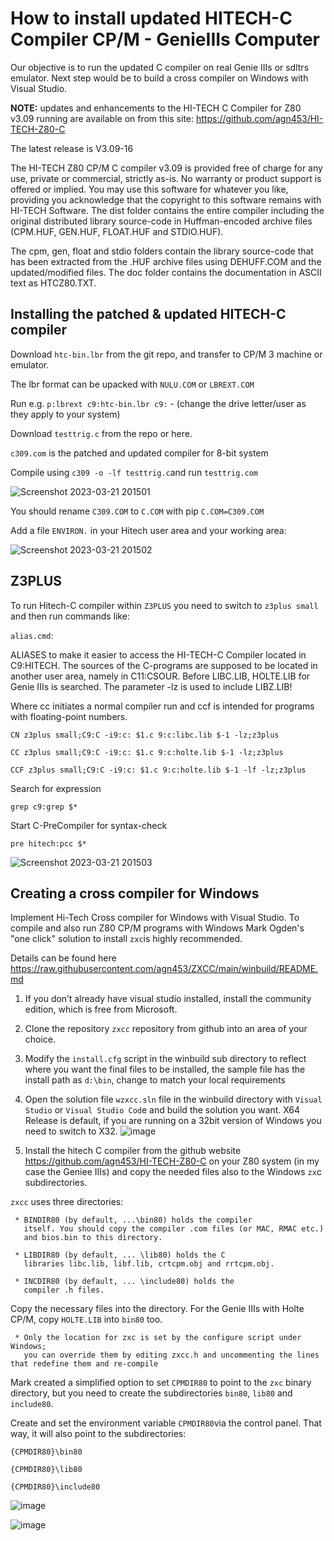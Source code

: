 # How to install updated HITECH-C Compiler CP/M - GenieIIIs Computer

Our objective is to run the updated C compiler on real Genie IIIs or sdltrs emulator. Next step would be to build a cross compiler on Windows with Visual Studio.

**NOTE:**  updates and enhancements to the HI-TECH C Compiler for Z80 v3.09 running are available on from this site:
<https://github.com/agn453/HI-TECH-Z80-C>

The latest release is V3.09-16

The HI-TECH Z80 CP/M C compiler v3.09 is provided free of charge for any use, private or commercial, strictly as-is. No warranty or product support is offered or implied. You may use this software for whatever you like, providing you acknowledge that the copyright to this software remains with HI-TECH Software.
The dist folder contains the entire compiler including the original distributed library source-code in Huffman-encoded archive files (CPM.HUF, GEN.HUF, FLOAT.HUF and STDIO.HUF).

The cpm, gen, float and stdio folders contain the library source-code that has been extracted from the .HUF archive files using DEHUFF.COM and the updated/modified files. The doc folder contains the documentation in ASCII text as HTCZ80.TXT.

## Installing the patched & updated HITECH-C compiler

Download `htc-bin.lbr` from the git repo, and transfer to CP/M 3 machine or emulator.

The lbr format can be upacked with `NULU.COM` or `LBREXT.COM`

Run e.g. `p:lbrext c9:htc-bin.lbr c9:` - (change the drive letter/user as they apply to your system)

Download `testtrig.c` from the repo or here.

`c309.com` is the patched and updated compiler for 8-bit system

Compile using `c309 -o -lf testtrig.c`and run `testtrig.com`

![Screenshot 2023-03-21 201501](https://user-images.githubusercontent.com/55332675/226792943-b155e17f-1d28-4ed8-b40a-50a34d8d68ac.jpg)

You should rename `C309.COM` to `C.COM` with pip `C.COM=C309.COM`

Add a file `ENVIRON.` in your Hitech user area and your working area:

![Screenshot 2023-03-21 201502](https://user-images.githubusercontent.com/55332675/226793998-eac932a1-6a7e-47b3-a807-ea05b31090a8.jpg)

## Z3PLUS

To run Hitech-C compiler within `Z3PLUS` you need to switch to `z3plus small` and then run commands like:

`alias.cmd`:

ALIASES to make it easier to access the HI-TECH-C Compiler located in C9:HITECH. The sources of the C-programs are supposed to be located in another user area, namely in C11:CSOUR. Before LIBC.LIB, HOLTE.LIB for Genie IIIs is searched. The parameter -lz is used to include LIBZ.LIB!

Where cc initiates a normal compiler run and ccf is intended for programs with floating-point numbers.

```console
CN z3plus small;C9:C -i9:c: $1.c 9:c:libc.lib $-1 -lz;z3plus

CC z3plus small;C9:C -i9:c: $1.c 9:c:holte.lib $-1 -lz;z3plus

CCF z3plus small;C9:C -i9:c: $1.c 9:c:holte.lib $-1 -lf -lz;z3plus
```

Search for expression

``` console
grep c9:grep $*
```

Start C-PreCompiler for syntax-check

```console
pre hitech:pcc $*
```

![Screenshot 2023-03-21 201503](https://user-images.githubusercontent.com/55332675/226808221-ece5623b-1156-44f2-9960-690e50548c31.jpg)

## Creating a cross compiler for Windows

Implement Hi-Tech Cross compiler for Windows with Visual Studio.
To compile and also run Z80 CP/M programs with Windows Mark Ogden's "one click" solution to install `zxc`is highly recommended.

Details can be found here
https://raw.githubusercontent.com/agn453/ZXCC/main/winbuild/README.md

1.	If you don’t already have visual studio installed, install the community edition, which is free from Microsoft.
2.	Clone the repository `zxcc` repository from github into an area of your choice.
3.	Modify the `install.cfg` script in the winbuild sub directory to reflect where you want the final files to be installed, the sample file has the install path as `d:\bin`, change to match your local requirements
4.	Open the solution file `wzxcc.sln` file in the winbuild directory with `Visual Studio` or `Visual Studio Cod`e and build the solution you want. X64 Release is default, if you are running on a 32bit version of Windows you need to switch to X32.
![image](https://user-images.githubusercontent.com/55332675/227419477-6e783754-d7ef-4dea-87a9-66f4f756df7f.png)

5.	Install the hitech C compiler from the github website  https://github.com/agn453/HI-TECH-Z80-C on your Z80 system (in my case the Geniee IIIs) and copy the needed files also to the Windows `zx`c subdirectories.

`zxcc` uses three directories:

     * BINDIR80 (by default, ...\bin80) holds the compiler
       itself. You should copy the compiler .com files (or MAC, RMAC etc.)
       and bios.bin to this directory.
       
     * LIBDIR80 (by default, ... \lib80) holds the C
       libraries libc.lib, libf.lib, crtcpm.obj and rrtcpm.obj.
       
     * INCDIR80 (by default, ... \include80) holds the
       compiler .h files.
       
Copy the necessary files into the directory. For the Genie IIIs with Holte CP/M, copy `HOLTE.LIB` into `bin80` too.
    
     * Only the location for zxc is set by the configure script under Windows;
       you can override them by editing zxcc.h and uncommenting the lines that redefine them and re-compile

Mark created a simplified option to set `CPMDIR80` to point to the `zxc` binary directory, but you need to create the subdirectories `bin80`, `lib80` and `include80`.

Create and set the environment variable `CPMDIR80`via the control panel. That way, it will also point to the subdirectories:

``` console
{CPMDIR80}\bin80

{CPMDIR80}\lib80

{CPMDIR80}\include80
```

![image](https://user-images.githubusercontent.com/55332675/227382323-a97b2943-031d-4a71-9272-fd52d08bd218.png)


![image](https://user-images.githubusercontent.com/55332675/227391414-3cc54518-46ac-4773-9db1-b9a5c05e5844.png)
